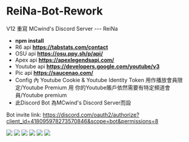 # ReiNa-Bot-Rework
V12 重寫 MCwind's Discord Server --- ReiNa

- **npm install**
- R6 api **https://tabstats.com/contact**
- OSU api **https://osu.ppy.sh/p/api/**
- Apex api **https://apexlegendsapi.com/**
- Youtube api **https://developers.google.com/youtube/v3**
- Pic api **https://saucenao.com/**
- Config 內 Youtube Cookie & Youtube Identity Token 
  用作播放會員限定/Youtube Premium 用
  你的Youtube賬戶依然需要有特定頻道會員/Youtube premium
- 此Discord Bot 為MCwind's Discord Server而設

Bot invite link: https://discord.com/oauth2/authorize?client_id=418095978273570846&scope=bot&permissions=8


![](https://img.shields.io/github/stars/MCwindTIM/ReiNa-Bot-Rework) ![](https://img.shields.io/github/forks/MCwindTIM/ReiNa-Bot-Rework) ![](https://img.shields.io/github/tag/MCwindTIM/ReiNa-Bot-Rework) ![](https://img.shields.io/github/release/MCwindTIM/ReiNa-Bot-Rework) ![](https://img.shields.io/github/issues/MCwindTIM/ReiNa-Bot-Rework) ![](https://img.shields.io/github/license/MCwindTIM/ReiNa-Bot-Rework)
